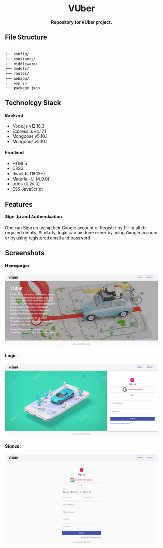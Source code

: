 <h1 align="center">VUber</h1>

<h4 align='center'> Repository for VUber project.</h4>

## File Structure

```
.
├── config/               
├── constants/            
├── middleware/        
├── models/               
├── routes/                 
├── webapp/                 
├── app.js                 
└── package.json
```

## Technology Stack

#### Backend

- Node.js v12.18.3
- Express.js v4.17.1
- Mongoose v5.10.1
- Mongoose v5.10.1

#### Frontend

- HTML5
- CSS3
- ReactJs                 (16.13+)
- Material-UI             (4.9.0)
- axios                   (0.20.0)
- ES6 JavaScript


## Features

#### Sign Up and Authentication

One can Sign up using their Google account or Register by filling all the required details.
Similarly, login can be done either by using Google account or by using registered email and password.


## Screenshots

#### Homepage:

![Homepage](/screenshots/home.png)


#### Login:

![Login](/screenshots/login.png)


#### Signup:

![Signup](/screenshots/signup.png)
